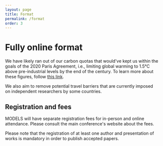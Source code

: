 ```yaml
---
layout: page
title: Format
permalink: /format
order: 3
---
```


<h1>Fully online format</h1>

We have likely ran out of our carbon quotas that would've kept us within the goals of the 2020 Paris Agreement, i.e., limiting global warming to 1.5°C above pre-industrial levels by the end of the century. To learn more about these figures, follow [this link](https://www.carbonindependent.org/22.html).

We also aim to remove potential travel barriers that are currently imposed on independent researchers by some countries.

<h2>Registration and fees</h2>

MODELS will have separate registration fees for in-person and online attendance. Please consult the main conference's website about the fees.

Please note that the registration of at least one author and presentation of works is mandatory in order to publish accepted papers.

